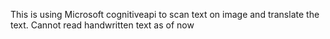 This is using Microsoft cognitiveapi to scan text on image and translate the text.
Cannot read handwritten text as of now
